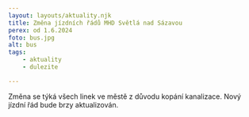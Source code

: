 ```yaml
---
layout: layouts/aktuality.njk
title: Změna jízdních řádů MHD Světlá nad Sázavou
perex: od 1.6.2024
foto: bus.jpg
alt: bus
tags: 
    - aktuality
    - dulezite

---
```

Změna se týká všech linek ve městě z důvodu kopání kanalizace. Nový jízdní řád bude brzy aktualizován.